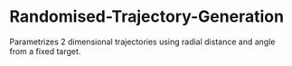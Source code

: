 # Randomised-Trajectory-Generation
Parametrizes 2 dimensional trajectories using radial distance and angle from a fixed target.
